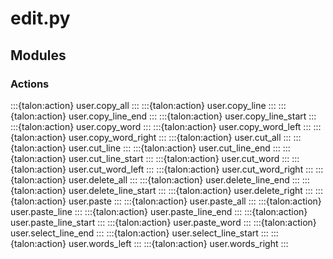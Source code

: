# edit.py

## Modules

### Actions

:::{talon:action} user.copy_all
:::
:::{talon:action} user.copy_line
:::
:::{talon:action} user.copy_line_end
:::
:::{talon:action} user.copy_line_start
:::
:::{talon:action} user.copy_word
:::
:::{talon:action} user.copy_word_left
:::
:::{talon:action} user.copy_word_right
:::
:::{talon:action} user.cut_all
:::
:::{talon:action} user.cut_line
:::
:::{talon:action} user.cut_line_end
:::
:::{talon:action} user.cut_line_start
:::
:::{talon:action} user.cut_word
:::
:::{talon:action} user.cut_word_left
:::
:::{talon:action} user.cut_word_right
:::
:::{talon:action} user.delete_all
:::
:::{talon:action} user.delete_line_end
:::
:::{talon:action} user.delete_line_start
:::
:::{talon:action} user.delete_right
:::
:::{talon:action} user.paste
:::
:::{talon:action} user.paste_all
:::
:::{talon:action} user.paste_line
:::
:::{talon:action} user.paste_line_end
:::
:::{talon:action} user.paste_line_start
:::
:::{talon:action} user.paste_word
:::
:::{talon:action} user.select_line_end
:::
:::{talon:action} user.select_line_start
:::
:::{talon:action} user.words_left
:::
:::{talon:action} user.words_right
:::
